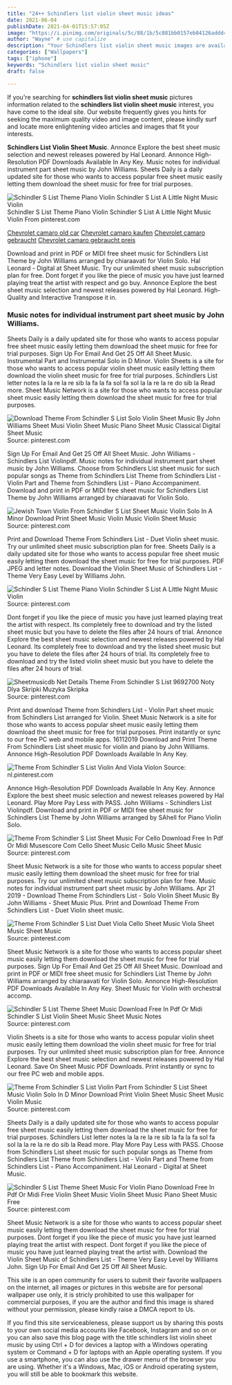 ```yaml
---
title: "24++ Schindlers list violin sheet music ideas"
date: 2021-06-04
publishDate: 2021-04-01T15:57:05Z
image: "https://i.pinimg.com/originals/5c/88/1b/5c881bb0157eb04126addd40375bc5a8.png"
author: "Wayne" # use capitalize
description: "Your Schindlers list violin sheet music images are available. Schindlers list violin sheet music are a topic that is being searched for and liked by netizens now. You can Get the Schindlers list violin sheet music files here. Find and Download all royalty-free vectors."
categories: ["Wallpapers"]
tags: ["iphone"]
keywords: "Schindlers list violin sheet music"
draft: false

---
```


If you're searching for **schindlers list violin sheet music** pictures information related to the **schindlers list violin sheet music** interest, you have come to the ideal  site.  Our website frequently  gives you  hints  for seeking  the maximum  quality video and image  content, please kindly surf and locate more enlightening video articles and images  that fit your interests.

**Schindlers List Violin Sheet Music**. Annonce Explore the best sheet music selection and newest releases powered by Hal Leonard. Annonce High-Resolution PDF Downloads Available In Any Key. Music notes for individual instrument part sheet music by John Williams. Sheets Daily is a daily updated site for those who wants to access popular free sheet music easily letting them download the sheet music for free for trial purposes.

![Schindler S List Theme Piano Violin Schindler S List A Little Night Music Violin](https://i.pinimg.com/originals/e1/14/c9/e114c9cc917b18399b316c5b9bde5f2f.jpg "Schindler S List Theme Piano Violin Schindler S List A Little Night Music Violin")
Schindler S List Theme Piano Violin Schindler S List A Little Night Music Violin From pinterest.com

[Chevrolet camaro old car](/chevrolet-camaro-old-car/)
[Chevrolet camaro kaufen](/chevrolet-camaro-kaufen/)
[Chevrolet camaro gebraucht](/chevrolet-camaro-gebraucht/)
[Chevrolet camaro gebraucht preis](/chevrolet-camaro-gebraucht-preis/)

Download and print in PDF or MIDI free sheet music for Schindlers List Theme by John Williams arranged by chiaraavati for Violin Solo. Hal Leonard - Digital at Sheet Music. Try our unlimited sheet music subscription plan for free. Dont forget if you like the piece of music you have just learned playing treat the artist with respect and go buy. Annonce Explore the best sheet music selection and newest releases powered by Hal Leonard. High-Quality and Interactive Transpose it in.

### Music notes for individual instrument part sheet music by John Williams.

Sheets Daily is a daily updated site for those who wants to access popular free sheet music easily letting them download the sheet music for free for trial purposes. Sign Up For Email And Get 25 Off All Sheet Music. Instrumental Part and Instrumental Solo in D Minor. Violin Sheets is a site for those who wants to access popular violin sheet music easily letting them download the violin sheet music for free for trial purposes. Schindlers List letter notes la la re la re sib la fa la fa sol fa sol la la re la re do sib la Read more. Sheet Music Network is a site for those who wants to access popular sheet music easily letting them download the sheet music for free for trial purposes.


![Download Theme From Schindler S List Solo Violin Sheet Music By John Williams Sheet Musi Violin Sheet Music Piano Sheet Music Classical Digital Sheet Music](https://i.pinimg.com/originals/8c/f2/46/8cf246efa144d3ea6ce73a891f0e0a34.png "Download Theme From Schindler S List Solo Violin Sheet Music By John Williams Sheet Musi Violin Sheet Music Piano Sheet Music Classical Digital Sheet Music")
Source: pinterest.com

Sign Up For Email And Get 25 Off All Sheet Music. John Williams - Schindlers List Violinpdf. Music notes for individual instrument part sheet music by John Williams. Choose from Schindlers List sheet music for such popular songs as Theme from Schindlers List Theme from Schindlers List - Violin Part and Theme from Schindlers List - Piano Accompaniment. Download and print in PDF or MIDI free sheet music for Schindlers List Theme by John Williams arranged by chiaraavati for Violin Solo.

![Jewish Town Violin From Schindler S List Sheet Music Violin Solo In A Minor Download Print Sheet Music Violin Music Violin Sheet Music](https://i.pinimg.com/originals/c2/f7/06/c2f7069f9be8a1977cd4b928e74a092a.gif "Jewish Town Violin From Schindler S List Sheet Music Violin Solo In A Minor Download Print Sheet Music Violin Music Violin Sheet Music")
Source: pinterest.com

Print and Download Theme From Schindlers List - Duet Violin sheet music. Try our unlimited sheet music subscription plan for free. Sheets Daily is a daily updated site for those who wants to access popular free sheet music easily letting them download the sheet music for free for trial purposes. PDF JPEG and letter notes. Download the Violin Sheet Music of Schindlers List - Theme Very Easy Level by Williams John.

![Schindler S List Theme Piano Violin Schindler S List A Little Night Music Violin](https://i.pinimg.com/originals/e1/14/c9/e114c9cc917b18399b316c5b9bde5f2f.jpg "Schindler S List Theme Piano Violin Schindler S List A Little Night Music Violin")
Source: pinterest.com

Dont forget if you like the piece of music you have just learned playing treat the artist with respect. Its completely free to download and try the listed sheet music but you have to delete the files after 24 hours of trial. Annonce Explore the best sheet music selection and newest releases powered by Hal Leonard. Its completely free to download and try the listed sheet music but you have to delete the files after 24 hours of trial. Its completely free to download and try the listed violin sheet music but you have to delete the files after 24 hours of trial.

![Sheetmusicdb Net Details Theme From Schindler S List 9692700 Noty Dlya Skripki Muzyka Skripka](https://i.pinimg.com/originals/79/cb/39/79cb39d0102c5d715abb3ff96948c189.gif "Sheetmusicdb Net Details Theme From Schindler S List 9692700 Noty Dlya Skripki Muzyka Skripka")
Source: pinterest.com

Print and download Theme from Schindlers List - Violin Part sheet music from Schindlers List arranged for Violin. Sheet Music Network is a site for those who wants to access popular sheet music easily letting them download the sheet music for free for trial purposes. Print instantly or sync to our free PC web and mobile apps. 16112019 Download and Print Theme From Schindlers List sheet music for violin and piano by John Williams. Annonce High-Resolution PDF Downloads Available In Any Key.

![Theme From Schindler S List Violin And Viola Violon](https://i.pinimg.com/originals/73/83/d1/7383d1e4d649d3db65083511ef75b5f2.png "Theme From Schindler S List Violin And Viola Violon")
Source: nl.pinterest.com

Annonce High-Resolution PDF Downloads Available In Any Key. Annonce Explore the best sheet music selection and newest releases powered by Hal Leonard. Play More Pay Less with PASS. John Williams - Schindlers List Violinpdf. Download and print in PDF or MIDI free sheet music for Schindlers List Theme by John Williams arranged by SAhell for Piano Violin Solo.

![Theme From Schindler S List Sheet Music For Cello Download Free In Pdf Or Midi Musescore Com Cello Sheet Music Cello Music Sheet Music](https://i.pinimg.com/originals/85/ab/c3/85abc3f8ad2bf75985549fb141bcd64e.png "Theme From Schindler S List Sheet Music For Cello Download Free In Pdf Or Midi Musescore Com Cello Sheet Music Cello Music Sheet Music")
Source: pinterest.com

Sheet Music Network is a site for those who wants to access popular sheet music easily letting them download the sheet music for free for trial purposes. Try our unlimited sheet music subscription plan for free. Music notes for individual instrument part sheet music by John Williams. Apr 21 2019 - Download Theme From Schindlers List - Solo Violin Sheet Music By John Williams - Sheet Music Plus. Print and Download Theme From Schindlers List - Duet Violin sheet music.

![Theme From Schindler S List Duet Viola Cello Sheet Music Viola Sheet Music Sheet Music](https://i.pinimg.com/originals/67/88/60/6788603e30b3d67b9de4a03a8599bf6c.jpg "Theme From Schindler S List Duet Viola Cello Sheet Music Viola Sheet Music Sheet Music")
Source: pinterest.com

Sheet Music Network is a site for those who wants to access popular sheet music easily letting them download the sheet music for free for trial purposes. Sign Up For Email And Get 25 Off All Sheet Music. Download and print in PDF or MIDI free sheet music for Schindlers List Theme by John Williams arranged by chiaraavati for Violin Solo. Annonce High-Resolution PDF Downloads Available In Any Key. Sheet Music for Violin with orchestral accomp.

![Schindler S List Theme Sheet Music Download Free In Pdf Or Midi Schindler S List Violin Sheet Music Sheet Music Notes](https://i.pinimg.com/originals/bd/93/cd/bd93cd437b783bfe96ab1771c7b9a1e9.png "Schindler S List Theme Sheet Music Download Free In Pdf Or Midi Schindler S List Violin Sheet Music Sheet Music Notes")
Source: pinterest.com

Violin Sheets is a site for those who wants to access popular violin sheet music easily letting them download the violin sheet music for free for trial purposes. Try our unlimited sheet music subscription plan for free. Annonce Explore the best sheet music selection and newest releases powered by Hal Leonard. Save On Sheet Music PDF Downloads. Print instantly or sync to our free PC web and mobile apps.

![Theme From Schindler S List Violin Part From Schindler S List Sheet Music Violin Solo In D Minor Download Print Violin Sheet Music Sheet Music Violin Music](https://i.pinimg.com/originals/94/05/70/9405708beb77022e1cbf9a0c92c4878f.gif "Theme From Schindler S List Violin Part From Schindler S List Sheet Music Violin Solo In D Minor Download Print Violin Sheet Music Sheet Music Violin Music")
Source: pinterest.com

Sheets Daily is a daily updated site for those who wants to access popular free sheet music easily letting them download the sheet music for free for trial purposes. Schindlers List letter notes la la re la re sib la fa la fa sol fa sol la la re la re do sib la Read more. Play More Pay Less with PASS. Choose from Schindlers List sheet music for such popular songs as Theme from Schindlers List Theme from Schindlers List - Violin Part and Theme from Schindlers List - Piano Accompaniment. Hal Leonard - Digital at Sheet Music.

![Schindler S List Theme Sheet Music For Violin Piano Download Free In Pdf Or Midi Free Violin Sheet Music Violin Sheet Music Piano Sheet Music Free](https://i.pinimg.com/originals/5c/88/1b/5c881bb0157eb04126addd40375bc5a8.png "Schindler S List Theme Sheet Music For Violin Piano Download Free In Pdf Or Midi Free Violin Sheet Music Violin Sheet Music Piano Sheet Music Free")
Source: pinterest.com

Sheet Music Network is a site for those who wants to access popular sheet music easily letting them download the sheet music for free for trial purposes. Dont forget if you like the piece of music you have just learned playing treat the artist with respect. Dont forget if you like the piece of music you have just learned playing treat the artist with. Download the Violin Sheet Music of Schindlers List - Theme Very Easy Level by Williams John. Sign Up For Email And Get 25 Off All Sheet Music.

This site is an open community for users to submit their favorite wallpapers on the internet, all images or pictures in this website are for personal wallpaper use only, it is stricly prohibited to use this wallpaper for commercial purposes, if you are the author and find this image is shared without your permission, please kindly raise a DMCA report to Us.

If you find this site serviceableness, please support us by sharing this posts to your own social media accounts like Facebook, Instagram and so on or you can also save this blog page with the title schindlers list violin sheet music by using Ctrl + D for devices a laptop with a Windows operating system or Command + D for laptops with an Apple operating system. If you use a smartphone, you can also use the drawer menu of the browser you are using. Whether it's a Windows, Mac, iOS or Android operating system, you will still be able to bookmark this website.
